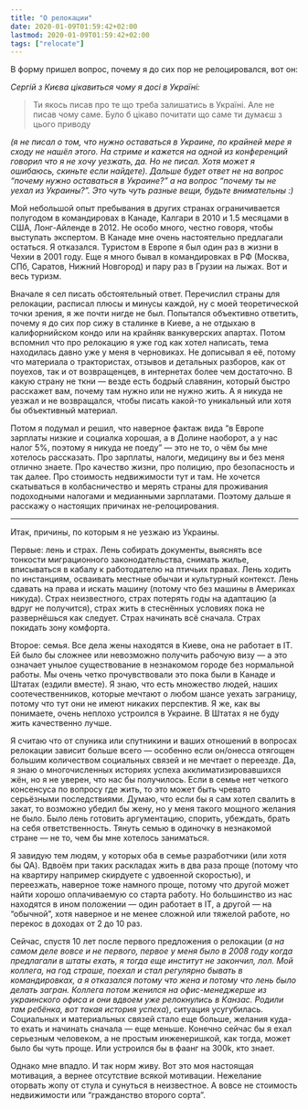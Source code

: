 ```yaml
---
title: "О релокации"
date: 2020-01-09T01:59:42+02:00
lastmod: 2020-01-09T01:59:42+02:00
tags: ["relocate"]
---
```


В форму пришел вопрос, почему я до сих пор не релоцировался, вот он:

*Сергій з Києва цікавиться чому я досі в Україні:*

>Ти якось писав про те що треба залишатись в Україні. Але не писав чому саме. Було б цікаво почитати що саме ти думаєш з цього приводу

*(я не писал о том, что нужно оставаться в Украине, по крайней мере я сходу не нашёл этого. На стриме и кажется на одной из конференций говорил что я не хочу уезжать, да. Но не писал. Хотя может я ошибаюсь, скиньте если найдете). Дальше будет ответ не на вопрос “почему нужно оставаться в Украине?” а на вопрос “почему ты не уехал из Украины?”. Это чуть чуть разные вещи, будьте внимательны :)*

Мой небольшой опыт пребывания в других странах ограничивается полугодом в командировах в Канаде, Калгари в 2010 и 1.5 месяцами в США, Лонг-Айленде в 2012. Не особо много, честно говоря, чтобы выступать экспертом. В Канаде мне очень настоятельно предлагали остаться. Я отказался. Туристом в Европе я был один раз в жизни в Чехии в 2001 году. Еще я много бывал в командировках в РФ (Москва, СПб, Саратов, Нижний Новгород) и пару раз в Грузии на лыжах. Вот и весь туризм.

Вначале я сел писать обстоятельный ответ. Перечислил страны для релокации, расписал плюсы и минусы каждой, ну с моей теоретической точки зрения, я же почти нигде не был. Попытался объективно ответить, почему я до сих пор сижу в сталинке в Киеве, а не отдыхаю в калифорнийском кондо или на крайняк ванкуверских апартах. Потом вспомнил что про релокацию я уже год как хотел написать, тема находилась давно уже у меня в черновиках. Не дописывал я её, потому что материала о трактористах, отзывов и детальных разборов, как от поуехов, так и от возвращенцев, в интернетах более чем достаточно. В какую страну не ткни — везде есть бодрый славянин, который быстро расскажет вам, почему там нужно или не нужно жить. А я никуда не уезжал и не возвращался, чтобы писать какой-то уникальный или хотя бы объективный материал.

Потом я подумал и решил, что наверное фактаж вида “в Европе зарплаты низкие и социалка хорошая, а в Долине наоборот, а у нас налог 5%, поэтому я никуда не поеду” — это не то, о чём бы мне хотелось рассказать. Про зарплаты, налоги, медицину вы и без меня отлично знаете. Про качество жизни, про полицию, про безопасность и так далее. Про стоимость недвижимости тут и там. Не хочется скатываться в колбасничество и мерять страны для проживания подоходными налогами и медианными зарплатами. Поэтому дальше я расскажу о настоящих причинах не-релоцирования.

---

Итак, причины, по которым я не уезжаю из Украины.

Первые: лень и страх. Лень собирать документы, выяснять все тонкости миграционного законодательства, снимать жилье, вписываться в кабалу к работодателю на птичьих правах. Лень ходить по инстанциям, осваивать местные обычаи и культурный контекст. Лень сдавать на права и искать машину (потому что без машины в Америках никуда). Страх неизвестного, страх потерять годы на адаптацию (а вдруг не получится), страх жить в стеснённых условиях пока не развернёшься как следует. Страх начинать всё сначала. Страх покидать зону комфорта.

Второе: семья. Все дела жены находятся в Киеве, она не работает в ІТ. Ей было бы сложнее или невозможно получить рабочую визу — а это означает унылое существование в незнакомом городе без нормальной работы. Мы очень четко прочувствовали это пока были в Канаде и Штатах (ездили вместе). Я знаю, что есть множество людей, наших соотечественников, которые мечтают о любом шансе уехать заграницу, потому что тут они не имеют никаких перспектив. Я же, как вы понимаете, очень неплохо устроился в Украине. В Штатах я не буду жить качественно лучше. 

Я считаю что от спуника или спутникини и ваших отношений в вопросах релокации зависит больше всего — особенно если он/онесса отягощен большим количеством социальных связей и не мечтает о переезде. Да, я знаю о многочисленных историях успеха акклиматизировавшихся жён, но я не уверен, что нас бы получилось. Если в семье нет четкого консенсуса по вопросу где жить, то это может быть чревато серьёзными последствиями. Думаю, что если бы я сам хотел свалить в закат, то возможно убедил бы жену, но у меня такого мощного желания не было. Было лень готовить аргументацию, спорить, убеждать, брать на себя ответственность. Тянуть семью в одиночку в незнакомой стране — не то, чем бы мне хотелось заниматься. 

Я завидую тем людям, у которых оба в семье разработчики (или хотя бы QA). Вдвоём при таких раскладах жить в два раза проще (потому что на квартиру например скирдуете с удвоенной скоростью), и переезжать, наверное тоже намного проще, потому что другой может найти хорошо оплачиваемую со старта работу. Но большинство из нас находятся в ином положении — один работает в ІТ, а другой — на “обычной”, хотя наверное и не менее сложной или тяжелой работе, но перекос в доходах от 2 до 10 раз.

Сейчас, спустя 10 лет после первого предложения о релокации (*а на самом деле вовсе и не первого, первое у меня было в 2008 году когда предлагали в штаты ехать, я тогда еще институт не закончил, лол. Мой коллега, на год страше, поехал и стал регулярно бывать в командировках, а я отказался потому что жена и потому что лень было делать загран. Коллега потом женился на офис-менеджерше из украинского офиса и они вдвоем уже релокнулись в Канзас. Родили там ребёнка, вот такая история успеха*), ситуация усугубилась. Социальных и материальных связей стало еще больше, желания куда-то ехать и начинать сначала — еще меньше. Конечно сейчас бы я ехал серьезным человеком, а не простым инженеришкой, как тогда, может было бы чуть проще. Или устроился бы в фаанг на 300k, кто знает.

Однако мне впадло. И так норм живу. Вот это моя настоящая мотивация, а вернее отсутствие всякой мотивации. Нежелание оторвать жопу от стула и сунуться в неизвестное. А вовсе не стоимость недвижимости или “гражданство второго сорта”.
